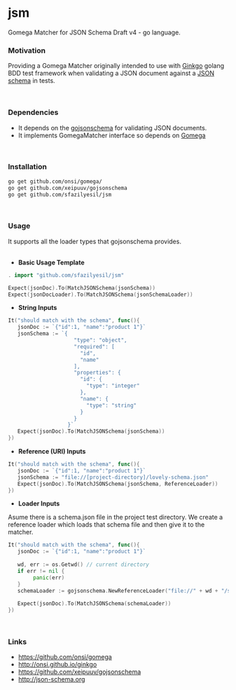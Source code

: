 # jsm
Gomega Matcher for JSON Schema Draft v4 - go language. 

### Motivation
Providing a Gomega Matcher originally intended to use with [Ginkgo](http://onsi.github.io/ginkgo) golang BDD test 
framework when validating a JSON document against a [JSON schema](http://json-schema.org/) in tests.

<br/>

### Dependencies
- It depends on the [gojsonschema](https://github.com/xeipuuv/gojsonschema) for validating JSON documents.
- It implements GomegaMatcher interface so depends on [Gomega](https://github.com/onsi/gomega)

<br/>

### Installation
```bash
go get github.com/onsi/gomega/
go get github.com/xeipuuv/gojsonschema
go get github.com/sfazilyesil/jsm
```

<br/>

### Usage
It supports all the loader types that gojsonschema provides.
<br /><br/>

- **Basic Usage Template**
```go
. import "github.com/sfazilyesil/jsm"

Expect(jsonDoc).To(MatchJSONSchema(jsonSchema))
Expect(jsonDocLoader).To(MatchJSONSchema(jsonSchemaLoader))
```

- **String Inputs**
```go
It("should match with the schema", func(){
   jsonDoc := `{"id":1, "name":"product 1"}`
   jsonSchema := `{
                     "type": "object",
                     "required": [
                       "id",
                       "name"
                     ],
                     "properties": {
                       "id": {
                         "type": "integer"
                       },
                       "name": {
                         "type": "string"
                       }
                     }
                   }`
   Expect(jsonDoc).To(MatchJSONSchema(jsonSchema))
})
```

- **Reference (URI) Inputs**
```go
It("should match with the schema", func(){
   jsonDoc := `{"id":1, "name":"product 1"}`
   jsonSchema := "file://[project-directory]/lovely-schema.json"
   Expect(jsonDoc).To(MatchJSONSchema(jsonSchema, ReferenceLoader))
})
```

- **Loader Inputs**

Asume there is a schema.json file in the project test directory.
We create a reference loader which loads that schema file and then 
give it to the matcher.

```go
It("should match with the schema", func(){
   jsonDoc := `{"id":1, "name":"product 1"}`
   
   wd, err := os.Getwd() // current directory
   if err != nil {
   		panic(err)
   }
   schemaLoader := gojsonschema.NewReferenceLoader("file://" + wd + "/schema.json")
   
   Expect(jsonDoc).To(MatchJSONSchema(schemaLoader))
})
```

<br/>


### Links

- https://github.com/onsi/gomega
- http://onsi.github.io/ginkgo
- https://github.com/xeipuuv/gojsonschema
- http://json-schema.org
